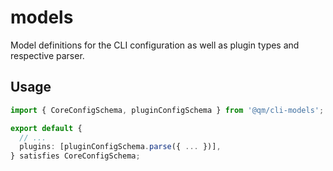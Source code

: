 # models

Model definitions for the CLI configuration as well as plugin types and respective parser.

## Usage

```ts
import { CoreConfigSchema, pluginConfigSchema } from '@qm/cli-models';

export default {
  // ...
  plugins: [pluginConfigSchema.parse({ ... })],
} satisfies CoreConfigSchema;
```
